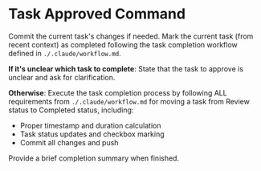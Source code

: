 # Task Approved Command

Commit the current task's changes if needed. Mark the current task (from recent context) as completed following the task completion workflow defined in `./.claude/workflow.md`.

**If it's unclear which task to complete**: State that the task to approve is unclear and ask for clarification.

**Otherwise**: Execute the task completion process by following ALL requirements from `./.claude/workflow.md` for moving a task from Review status to Completed status, including:

- Proper timestamp and duration calculation  
- Task status updates and checkbox marking
- Commit all changes and push

Provide a brief completion summary when finished.